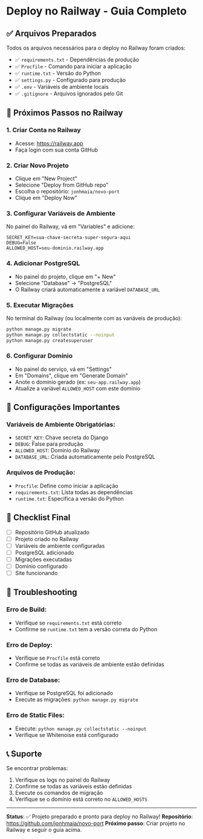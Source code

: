 # Deploy no Railway - Guia Completo

## ✅ Arquivos Preparados

Todos os arquivos necessários para o deploy no Railway foram criados:

- ✅ `requirements.txt` - Dependências de produção
- ✅ `Procfile` - Comando para iniciar a aplicação
- ✅ `runtime.txt` - Versão do Python
- ✅ `settings.py` - Configurado para produção
- ✅ `.env` - Variáveis de ambiente locais
- ✅ `.gitignore` - Arquivos ignorados pelo Git

## 🚀 Próximos Passos no Railway

### 1. Criar Conta no Railway
- Acesse: https://railway.app
- Faça login com sua conta GitHub

### 2. Criar Novo Projeto
- Clique em "New Project"
- Selecione "Deploy from GitHub repo"
- Escolha o repositório: `jonhmaia/novo-port`
- Clique em "Deploy Now"

### 3. Configurar Variáveis de Ambiente
No painel do Railway, vá em "Variables" e adicione:

```
SECRET_KEY=sua-chave-secreta-super-segura-aqui
DEBUG=False
ALLOWED_HOST=seu-dominio.railway.app
```

### 4. Adicionar PostgreSQL
- No painel do projeto, clique em "+ New"
- Selecione "Database" → "PostgreSQL"
- O Railway criará automaticamente a variável `DATABASE_URL`

### 5. Executar Migrações
No terminal do Railway (ou localmente com as variáveis de produção):
```bash
python manage.py migrate
python manage.py collectstatic --noinput
python manage.py createsuperuser
```

### 6. Configurar Domínio
- No painel do serviço, vá em "Settings"
- Em "Domains", clique em "Generate Domain"
- Anote o domínio gerado (ex: `seu-app.railway.app`)
- Atualize a variável `ALLOWED_HOST` com este domínio

## 🔧 Configurações Importantes

### Variáveis de Ambiente Obrigatórias:
- `SECRET_KEY`: Chave secreta do Django
- `DEBUG`: False para produção
- `ALLOWED_HOST`: Domínio do Railway
- `DATABASE_URL`: Criada automaticamente pelo PostgreSQL

### Arquivos de Produção:
- `Procfile`: Define como iniciar a aplicação
- `requirements.txt`: Lista todas as dependências
- `runtime.txt`: Especifica a versão do Python

## 🎯 Checklist Final

- [ ] Repositório GitHub atualizado
- [ ] Projeto criado no Railway
- [ ] Variáveis de ambiente configuradas
- [ ] PostgreSQL adicionado
- [ ] Migrações executadas
- [ ] Domínio configurado
- [ ] Site funcionando

## 🐛 Troubleshooting

### Erro de Build:
- Verifique se `requirements.txt` está correto
- Confirme se `runtime.txt` tem a versão correta do Python

### Erro de Deploy:
- Verifique se `Procfile` está correto
- Confirme se todas as variáveis de ambiente estão definidas

### Erro de Database:
- Verifique se PostgreSQL foi adicionado
- Execute as migrações: `python manage.py migrate`

### Erro de Static Files:
- Execute: `python manage.py collectstatic --noinput`
- Verifique se Whitenoise está configurado

## 📞 Suporte

Se encontrar problemas:
1. Verifique os logs no painel do Railway
2. Confirme se todas as variáveis estão definidas
3. Execute os comandos de migração
4. Verifique se o domínio está correto no `ALLOWED_HOSTS`

---

**Status**: ✅ Projeto preparado e pronto para deploy no Railway!
**Repositório**: https://github.com/jonhmaia/novo-port
**Próximo passo**: Criar projeto no Railway e seguir o guia acima.